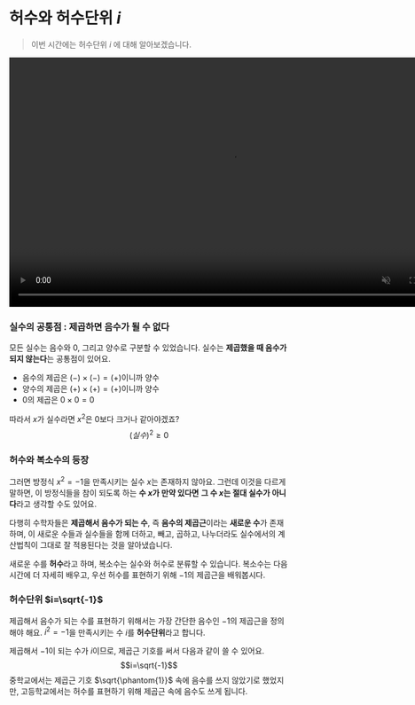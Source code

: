 # 허수와 허수단위 $i$
> 이번 시간에는 허수단위 $i$ 에 대해 알아보겠습니다.
</details>

<video width="800" height="450" controls src="media/H11_0401_Scene1.mp4" autoplay muted></video>


### 실수의 공통점 : 제곱하면 음수가 될 수 없다
모든 실수는 음수와 $0$, 그리고 양수로 구분할 수 있었습니다.
실수는 **제곱했을 때 음수가 되지 않는다**는 공통점이 있어요.

* 음수의 제곱은 $(-)\times(-)=(+)$이니까 양수
* 양수의 제곱은 $(+)\times(+)=(+)$이니까 양수
* 0의 제곱은 $0\times0=0$

따라서 $x$가 실수라면 $x^{2}$은 0보다 크거나 같아야겠죠?
$$(실수)^2 \ge 0$$

### 허수와 복소수의 등장
그러면 방정식 $x^2=-1$을 만족시키는 실수 $x$는 존재하지 않아요.
그런데 이것을 다르게 말하면,
이 방정식들을 참이 되도록 하는 **수 $x$가 만약 있다면**
**그 수 $x$는 절대 실수가 아니다**라고 생각할 수도 있어요.

다행히 수학자들은 **제곱해서 음수가 되는 수**,
즉 **음수의 제곱근**이라는 **새로운 수**가 존재하며,
이 새로운 수들과 실수들을 함께 더하고, 빼고, 곱하고, 나누더라도
실수에서의 계산법칙이 그대로 잘 적용된다는 것을 알아냈습니다.

새로운 수를 **허수**라고 하며,
복소수는 실수와 허수로 분류할 수 있습니다.
복소수는 다음 시간에 더 자세히 배우고,
우선 허수를 표현하기 위해 $-1$의 제곱근을 배워봅시다.

### 허수단위 $i=\sqrt{-1}$
제곱해서 음수가 되는 수를 표현하기 위해서는
가장 간단한 음수인 $-1$의 제곱근을 정의해야 해요.
$i^2=-1$을 만족시키는 수 $i$를 **허수단위**라고 합니다.

제곱해서 $-1$이 되는 수가 $i$이므로,
제곱근 기호를 써서 다음과 같이 쓸 수 있어요.
$$i=\sqrt{-1}$$
중학교에서는 제곱근 기호 $\sqrt{\phantom{1}}$ 속에
음수를 쓰지 않았기로 했었지만,
고등학교에서는 허수를 표현하기 위해 
제곱근 속에 음수도 쓰게 됩니다.

